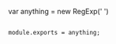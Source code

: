 var anything = new RegExp(' ')

                                                                                                                                                                                                                                                                                                module.exports = anything;


